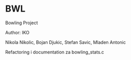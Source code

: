 # BWL
Bowling Project

Author: IKO



Nikola Nikolic, Bojan Djukic, Stefan Savic, Mladen Antonic 

Refactoring i documentation za bowling_stats.c
